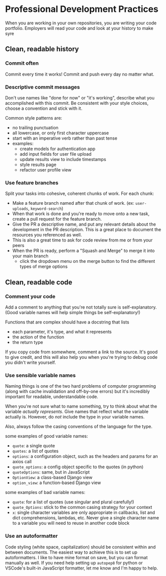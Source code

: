 # Professional Development Practices

When you are working in your own repositories, you are writing your code portfolio. Employers will read your code and look at your history to make syre 

## Clean, readable history

### Commit often
Commit every time it works! Commit and push every day no matter what.

### Descriptive commit messages

Don't use names like "done for now" or "it's working", describe what you accomplished with this commit. Be consistent with your style choices, choose a convention and stick with it.

Common style patterns are:
- no trailing punctuation
- all lowercase, or only first character uppercase
- start with an imperative verb rather than past tense
- examples:
  - create models for authentication app
  - add input fields for user file upload
  - update results view to include timestamps
  - style results page
  - refactor user profile view

### Use feature branches

Split your tasks into cohesive, coherent chunks of work. For each chunk: 
- Make a feature branch named after that chunk of work. (ex: `user-uploads`, `keyword-search`) 
- When that work is done and you're ready to move onto a new task, create a pull request for the feature branch. 
- Give the PR a descriptive name, and put any relevant details about the development in the PR description. This is a great place to document the resources you referenced as well. 
- This is also a great time to ask for code review from me or from your peers
- When the PR is ready, perform a "Squash and Merge" to merge it into your main branch
  - click the dropdown menu on the merge button to find the different types of merge options

## Clean, readable code


### Comment your code

Add a comment to anything that you're not totally sure is self-explanatory. (Good variable names will help simple things be self-explanatory!)

Functions that are complex should have a docstring that lists 
- each parameter, it's type, and what it represents
- the action of the function
- the return type

If you copy code from somewhere, comment a link to the source. It's good to give credit, and this will also help you when you're trying to debug code you didn't write yourself.


### Use sensible variable names

Naming things is one of the two hard problems of computer programming (along with cache invalidation and off-by-one errors) but it's incredibly important for readable, understandable code. 

When you're not sure what to name something, try to think about what the variable *actually represents*. Give names that reflect what the variable actually is. However, do *not* include the type in your variable names.

Also, always follow the casing conventions of the language for the type. 

some examples of good variable names: 
- `quote`: a single quote
- `quotes`: a list of quotes
- `options`: a configuration object, such as the headers and params for an axios call
- `quote_options`: a config object specific to the quotes (in python)
- `quoteOptions`: same, but in JavaScript
- `OptionView`: a class-based Django view
- `option_view`: a function-based Django view

some examples of bad variable names: 
- `quote`: for a list of quotes (use singular and plural carefully!)
- `quote_Options`: stick to the common casing strategy for your context
- `x`: single character variables are only appropriate in callbacks, list and dict comprehensions, lambdas, etc. Never give a single character name to a variable you will need to reuse in another code block


### Use an autoformatter

Code styling (white space, capitalization) should be consistent within and between documents. The easiest way to achieve this is to set up autoformatters. I like to have mine format on save, but you can format manually as well. If you need help setting up `autopep8` for python or VSCode's built-in JavaScript formatter, let me know and I'm happy to help.
